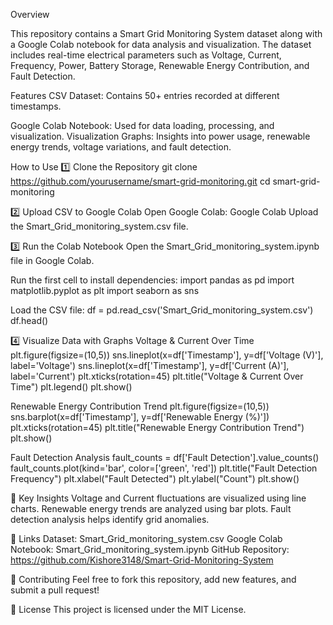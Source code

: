 Overview

This repository contains a Smart Grid Monitoring System dataset along with a Google Colab notebook for data analysis and visualization. The dataset includes real-time electrical parameters such as Voltage, Current, Frequency, Power, Battery Storage, Renewable Energy Contribution, and Fault Detection.

Features
CSV Dataset: Contains 50+ entries recorded at different timestamps.

Google Colab Notebook: Used for data loading, processing, and visualization.
Visualization Graphs: Insights into power usage, renewable energy trends, voltage variations, and fault detection.

How to Use
1️⃣ Clone the Repository
git clone https://github.com/yourusername/smart-grid-monitoring.git
cd smart-grid-monitoring

2️⃣ Upload CSV to Google Colab
Open Google Colab: Google Colab
Upload the Smart_Grid_monitoring_system.csv file.

3️⃣ Run the Colab Notebook
Open the Smart_Grid_monitoring_system.ipynb file in Google Colab.

Run the first cell to install dependencies:
import pandas as pd
import matplotlib.pyplot as plt
import seaborn as sns

Load the CSV file:
df = pd.read_csv('Smart_Grid_monitoring_system.csv')
df.head()

4️⃣ Visualize Data with Graphs
Voltage & Current Over Time
plt.figure(figsize=(10,5))
sns.lineplot(x=df['Timestamp'], y=df['Voltage (V)'], label='Voltage')
sns.lineplot(x=df['Timestamp'], y=df['Current (A)'], label='Current')
plt.xticks(rotation=45)
plt.title("Voltage & Current Over Time")
plt.legend()
plt.show()

Renewable Energy Contribution Trend
plt.figure(figsize=(10,5))
sns.barplot(x=df['Timestamp'], y=df['Renewable Energy (%)'])
plt.xticks(rotation=45)
plt.title("Renewable Energy Contribution Trend")
plt.show()

Fault Detection Analysis
fault_counts = df['Fault Detection'].value_counts()
fault_counts.plot(kind='bar', color=['green', 'red'])
plt.title("Fault Detection Frequency")
plt.xlabel("Fault Detected")
plt.ylabel("Count")
plt.show()

📌 Key Insights
Voltage and Current fluctuations are visualized using line charts.
Renewable energy trends are analyzed using bar plots.
Fault detection analysis helps identify grid anomalies.

🔗 Links
Dataset: Smart_Grid_monitoring_system.csv
Google Colab Notebook: Smart_Grid_monitoring_system.ipynb
GitHub Repository: https://github.com/Kishore3148/Smart-Grid-Monitoring-System

🤝 Contributing
Feel free to fork this repository, add new features, and submit a pull request!

📜 License
This project is licensed under the MIT License.
